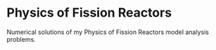 # Physics of Fission Reactors

Numerical solutions of my Physics of Fission Reactors model analysis problems.
